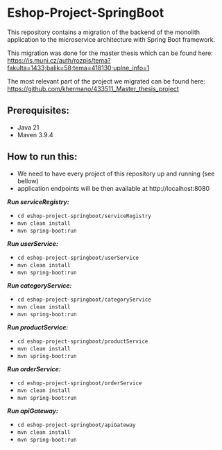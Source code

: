 # Eshop-Project-SpringBoot

This repository contains a migration of the backend of the monolith application to the microservice
architecture with Spring Boot framework. 

This migration was done for the master thesis which can be found here: 
https://is.muni.cz/auth/rozpis/tema?fakulta=1433;balik=58;tema=418130;uplne_info=1

The most relevant part of the project we migrated can be found here: 
https://github.com/khermano/433511_Master_thesis_project

## **Prerequisites:**
- Java 21
- Maven 3.9.4

## **How to run this:**
- We need to have every project of this repository up and running (see bellow)
- application endpoints will be then available at http://localhost:8080

***Run serviceRegistry:***
- `cd eshop-project-springboot/serviceRegistry`
- `mvn clean install`
- `mvn spring-boot:run`

***Run userService:***
- `cd eshop-project-springboot/userService`
- `mvn clean install`
- `mvn spring-boot:run`

***Run categoryService:***
- `cd eshop-project-springboot/categoryService`
- `mvn clean install`
- `mvn spring-boot:run`

***Run productService:***
- `cd eshop-project-springboot/productService`
- `mvn clean install`
- `mvn spring-boot:run`

***Run orderService:***
- `cd eshop-project-springboot/orderService`
- `mvn clean install`
- `mvn spring-boot:run`

***Run apiGateway:***
- `cd eshop-project-springboot/apiGateway`
- `mvn clean install`
- `mvn spring-boot:run`